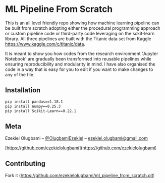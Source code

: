 # ML Pipeline From Scratch
This is an all level friendly repo showing how machine learning pipeline can be built from scratch adopting either the procedural programming approach or custom pipeline code or third-party code leveraging on the sckit-learn library. All three pipelines are built with the Titanic data set from Kaggle https://www.kaggle.com/c/titanic/data.

It is meant to show you how codes from the research environment 'Jupyter Notebook' are gradually been transformed into reusable pipelines while ensuring reproducibility and modularity in mind. I have also organised the code in a way that is easy for you to edit if you want to make changes to any of the file.


## Installation


```sh
pip install pandas==1.18.1
pip install numpy==0.25.3
pip install Scikit-Learn==0.22.1
```

## Meta

Ezekiel Olugbami – [@OlugbamiEzekiel](https://twitter.com/OlugbamiEzekiel) – ezekiel.olugbami@gmail.com

[https://github.com/ezekielolugbami](https://github.com/ezekielolugbami)

## Contributing

Fork it (<https://github.com/ezekielolugbami/ml_pipeline_from_scratch.git>)


